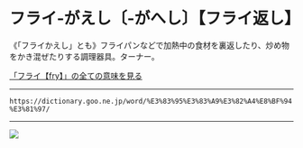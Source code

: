 # フライ‐がえし〔‐がへし〕【フライ返し】

《「フライかえし」とも》フライパンなどで加熱中の食材を裏返したり、炒め物をかき混ぜたりする調理器具。ターナー。

[「フライ【fry】」の全ての意味を見る](https://dictionary.goo.ne.jp/word/%E3%83%95%E3%83%A9%E3%82%A4/#jn-194894)

---
`https://dictionary.goo.ne.jp/word/%E3%83%95%E3%83%A9%E3%82%A4%E8%BF%94%E3%81%97/`

---
![](https://upload.wikimedia.org/wikipedia/commons/thumb/9/92/Spatula.jpg/100px-Spatula.jpg)